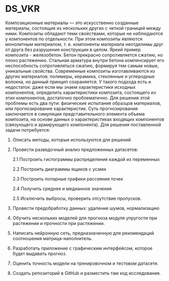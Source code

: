 # DS_VKR

Композиционные материалы — это искусственно созданные материалы, состоящие из нескольких других с четкой границей между ними. Композиты обладают теми свойствами, которые не наблюдаются у компонентов по отдельности. При этом композиты являются монолитным материалом, т. е. компоненты материала неотделимы друг от друга без разрушения конструкции в целом. Яркий пример композита - железобетон. Бетон прекрасно сопротивляется сжатию, но плохо растяжению. Стальная арматура внутри бетона компенсирует его неспособность сопротивляться сжатию, формируя тем самым новые, уникальные свойства. Современные композиты изготавливаются из других материалов: полимеры, керамика, стеклянные и углеродные волокна, но данный принцип сохраняется. У такого подхода есть и недостаток: даже если мы знаем характеристики исходных компонентов, определить характеристики композита, состоящего из этих компонентов, достаточно проблематично. Для решения этой проблемы есть два пути: физические испытания образцов материалов, или прогнозирование характеристик. Суть прогнозирования заключается в симуляции представительного элемента объема композита, на основе данных о характеристиках входящих компонентов (связующего и армирующего компонента).
Для решения поставленной задачи потребуется:
1.	Описать методы, которые используются для решений
2.	Провести разведочный анализ предложенных датасетов:

       2.1	Построить гистограммы распределения каждой из переменных
  
       2.2	Построить диаграммы ящиков с усами 
  
       2.3	Построить попарные графики рассеяния точек 
  
       2.4	Получить среднее и медианное значения 
  
       2.5	Исключить выбросы, проверить отсутствие пропусков. 
   
3.	Провести предобработку данных: удаление шумов, нормализацию
4.	Обучить нескольких моделей для прогноза модуля упругости при растяжении и прочности при растяжении. 
5.	Написать нейронную сеть, предназначенную для рекомендаций соотношения матрица-наполнитель.
6.	Разработать приложение с графическим интерфейсом, которое будет выдавать прогноз.
7.	Оценить точность модели на тренировочном и тестовом датасете.
8.	Создать репозиторий в GitHub и разместить там код исследования.
